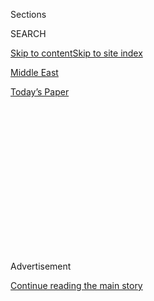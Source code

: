 <div id="app">

<div>

<div>

<div>

<div class="NYTAppHideMasthead css-1q2w90k e1suatyy0">

<div class="section css-ui9rw0 e1suatyy2">

<div class="css-eph4ug er09x8g0">

<div class="css-6n7j50">

</div>

<span class="css-1dv1kvn">Sections</span>

<div class="css-10488qs">

<span class="css-1dv1kvn">SEARCH</span>

</div>

[Skip to content](#site-content)[Skip to site index](#site-index)

</div>

<div id="masthead-section-label" class="css-1wr3we4 eaxe0e00">

[Middle
East](https://www.nytimes3xbfgragh.onion/section/world/middleeast)

</div>

<div class="css-10698na e1huz5gh0">

</div>

</div>

<div id="masthead-bar-one" class="section hasLinks css-15hmgas e1csuq9d3">

<div class="css-uqyvli e1csuq9d0">

</div>

<div class="css-1uqjmks e1csuq9d1">

</div>

<div class="css-9e9ivx">

[](https://myaccount.nytimes3xbfgragh.onion/auth/login?response_type=cookie&client_id=vi)

</div>

<div class="css-1bvtpon e1csuq9d2">

[Today’s
Paper](https://www.nytimes3xbfgragh.onion/section/todayspaper)

</div>

</div>

</div>

</div>

<div data-aria-hidden="false">

<div id="site-content" data-role="main">

<div>

<div class="css-1aor85t" style="opacity:0.000000001;z-index:-1;visibility:hidden">

<div class="css-1hqnpie">

<div class="css-epjblv">

<span class="css-17xtcya">[Middle
East](/section/world/middleeast)</span><span class="css-x15j1o">|</span><span class="css-fwqvlz">Chaos
and Desperation as Thousands Flee Aleppo Amid Government
Advance</span>

</div>

<div class="css-k008qs">

<div class="css-1iwv8en">

<span class="css-18z7m18"></span>

<div>

</div>

</div>

<span class="css-1n6z4y">https://nyti.ms/2ht0VGa</span>

<div class="css-1705lsu">

<div class="css-4xjgmj">

<div class="css-4skfbu" data-role="toolbar" data-aria-label="Social Media Share buttons, Save button, and Comments Panel with current comment count" data-testid="share-tools">

  - 
  - 
  - 
  - 
    
    <div class="css-6n7j50">
    
    </div>

  - 

</div>

</div>

</div>

</div>

</div>

</div>

<div class="css-13pd83m">

</div>

<div id="top-wrapper" class="css-1sy8kpn">

<div id="top-slug" class="css-l9onyx">

Advertisement

</div>

[Continue reading the main
story](#after-top)

<div class="ad top-wrapper" style="text-align:center;height:100%;display:block;min-height:250px">

<div id="top" class="place-ad" data-position="top" data-size-key="top">

</div>

</div>

<div id="after-top">

</div>

</div>

<div id="sponsor-wrapper" class="css-1hyfx7x">

<div id="sponsor-slug" class="css-19vbshk">

Supported by

</div>

[Continue reading the main
story](#after-sponsor)

<div id="sponsor" class="ad sponsor-wrapper" style="text-align:center;height:100%;display:block">

</div>

<div id="after-sponsor">

</div>

</div>

<div class="css-1vkm6nb ehdk2mb0">

# Chaos and Desperation as Thousands Flee Aleppo Amid Government Advance

</div>

<div class="css-79elbk" data-testid="photoviewer-wrapper">

<div class="css-z3e15g" data-testid="photoviewer-wrapper-hidden">

</div>

<div class="css-1a48zt4 ehw59r15" data-testid="photoviewer-children">

![<span class="css-16f3y1r e13ogyst0" data-aria-hidden="true">Residents
fleeing the violence in Aleppo, Syria, gathered at a government
checkpoint in the city on
Thursday.</span><span class="css-cnj6d5 e1z0qqy90" itemprop="copyrightHolder"><span class="css-1ly73wi e1tej78p0">Credit...</span><span><span>Youssef
Karwashan/Agence France-Presse — Getty
Images</span></span></span>](https://static01.graylady3jvrrxbe.onion/images/2016/12/10/world/10Syria/10Syria-articleInline.jpg?quality=75&auto=webp&disable=upscale)

</div>

</div>

<div class="css-xt80pu e12qa4dv0">

<div class="css-18e8msd">

<div class="css-vp77d3 epjyd6m0">

<div class="css-1baulvz">

By [<span class="css-1baulvz" itemprop="name">Anne
Barnard</span>](http://www.nytimes3xbfgragh.onion/by/anne-barnard) and
<span class="css-1baulvz last-byline" itemprop="name">Nick
Cumming-Bruce</span>

</div>

</div>

  - Dec. 9,
    2016

  - 
    
    <div class="css-4xjgmj">
    
    <div class="css-d8bdto" data-role="toolbar" data-aria-label="Social Media Share buttons, Save button, and Comments Panel with current comment count" data-testid="share-tools">
    
      - 
      - 
      - 
      - 
        
        <div class="css-6n7j50">
        
        </div>
    
      - 
    
    </div>
    
    </div>

</div>

</div>

<div class="section meteredContent css-1r7ky0e" name="articleBody" itemprop="articleBody">

<div class="css-1fanzo5 StoryBodyCompanionColumn">

<div class="css-53u6y8">

BEIRUT, Lebanon — Hundreds of Syrian men who escaped [rebel-held areas
of eastern
Aleppo](http://www.nytimes3xbfgragh.onion/2016/12/08/world/middleeast/syria-aleppo-rebels-russia-lavrov-assad.html?ref=world)
to reach government-controlled parts of the city are missing, United
Nations officials said on Friday, adding that they had received reports
of government reprisals, including numerous arrests and several cases of
summary killings of suspected supporters of the opposition.

At the same time, the officials said, some rebel groups have prevented
civilians from leaving and even killed or kidnapped those who demanded
that insurgents leave their
neighborhoods.

</div>

</div>

<div style="max-width:100%;margin:0 auto">

<div class="css-17dprlf" data-id="100000004814239" data-slug="subsyriamap" style="max-width:600px">

</div>

</div>

<div class="css-1fanzo5 StoryBodyCompanionColumn">

<div class="css-53u6y8">

The United Nations reports largely reflect what residents of East Aleppo
have told The New York Times in recent days as Syrian government forces
retook control of most of the city. [Several have said family members
were detained, arrested or
conscripted](http://www.nytimes3xbfgragh.onion/2016/12/07/world/middleeast/syria-aleppo.html)
after crossing into government-held areas, and one resident recounted
how rebels in the Bustan al-Qasr neighborhood stopped people from
leaving.

</div>

</div>

<div class="css-1fanzo5 StoryBodyCompanionColumn">

<div class="css-53u6y8">

Other residents, however, said rebels had helped them cross the front
lines or warned them not to go at certain times or in certain places
because of the danger. Rebel groups inside east Aleppo are fragmented
and do not always act in concert.

As government forces continued to advance on Friday, panic was growing
among those still trapped inside, who either could not make their way
out or were afraid to enter government territory.

</div>

</div>

<div class="css-79elbk" data-testid="photoviewer-wrapper">

<div class="css-z3e15g" data-testid="photoviewer-wrapper-hidden">

</div>

<div class="css-1a48zt4 ehw59r15" data-testid="photoviewer-children">

![<span class="css-16f3y1r e13ogyst0" data-aria-hidden="true">In a
rebel-held area of
Aleppo.</span><span class="css-cnj6d5 e1z0qqy90" itemprop="copyrightHolder"><span class="css-1ly73wi e1tej78p0">Credit...</span><span>Abdalrhman
Ismail/Reuters</span></span>](https://static01.graylady3jvrrxbe.onion/images/2016/12/09/world/middleeast/aleppo-slide-O606/aleppo-slide-O606-articleLarge.jpg?quality=75&auto=webp&disable=upscale)

</div>

</div>

<div class="css-1fanzo5 StoryBodyCompanionColumn">

<div class="css-53u6y8">

More than 10,500 people have left rebel-held areas in the last 24 hours,
Russian officials said on Friday, nearly half of them children, while
others have moved deeper into the rebel-held district under intense
bombardment.

</div>

</div>

<div class="css-1fanzo5 StoryBodyCompanionColumn">

<div class="css-53u6y8">

At the same time, government forces have escorted hundreds of the
displaced back to recently retaken districts, such as the Bab al-Hadid
district
below.

</div>

</div>

<div class="css-79elbk" data-testid="photoviewer-wrapper">

<div class="css-z3e15g" data-testid="photoviewer-wrapper-hidden">

</div>

<div class="css-1a48zt4 ehw59r15" data-testid="photoviewer-children">

<div class="css-1xdhyk6 erfvjey0">

<span class="css-1ly73wi e1tej78p0">Image</span>

<div class="css-zjzyr8">

<div data-testid="lazyimage-container" style="height:248.28070175438597px">

</div>

</div>

</div>

<span class="css-16f3y1r e13ogyst0" data-aria-hidden="true">Syrians of
eastern Aleppo head home in the Bab al-Hadid
district.</span><span class="css-cnj6d5 e1z0qqy90" itemprop="copyrightHolder"><span class="css-1ly73wi e1tej78p0">Credit...</span><span>George
Ourfalian/Agence France-Presse — Getty Images</span></span>

</div>

</div>

<div class="css-1fanzo5 StoryBodyCompanionColumn">

<div class="css-53u6y8">

But those areas are heavily damaged, and officials have told families to
move into any available abandoned apartments.

In areas the government has recently retaken, like this one south of
Aleppo, it has placed posters of President Bashar al-Assad amid rubble
and handed out Syrian government
flags.

</div>

</div>

<div class="css-79elbk" data-testid="photoviewer-wrapper">

<div class="css-z3e15g" data-testid="photoviewer-wrapper-hidden">

</div>

<div class="css-1a48zt4 ehw59r15" data-testid="photoviewer-children">

<div class="css-1xdhyk6 erfvjey0">

<span class="css-1ly73wi e1tej78p0">Image</span>

<div class="css-zjzyr8">

<div data-testid="lazyimage-container" style="height:264.22222222222223px">

</div>

</div>

</div>

<span class="css-16f3y1r e13ogyst0" data-aria-hidden="true">A picture of
Syria’s President Bashar al-Assad in
Ramouseh.</span><span class="css-cnj6d5 e1z0qqy90" itemprop="copyrightHolder"><span class="css-1ly73wi e1tej78p0">Credit...</span><span>Omar
Sanadiki/Reuters</span></span>

</div>

</div>

<div class="css-1fanzo5 StoryBodyCompanionColumn">

<div class="css-53u6y8">

Many people who escaped eastern Aleppo have been filmed thanking
government troops and their ally, Russia, and chanting praise for Mr.
Assad.

In the newly retaken Bab al-Hadid neighborhood, a man greeted a
pro-government
fighter.

</div>

</div>

<div class="css-79elbk" data-testid="photoviewer-wrapper">

<div class="css-z3e15g" data-testid="photoviewer-wrapper-hidden">

</div>

<div class="css-1a48zt4 ehw59r15" data-testid="photoviewer-children">

<div class="css-1xdhyk6 erfvjey0">

<span class="css-1ly73wi e1tej78p0">Image</span>

<div class="css-zjzyr8">

<div data-testid="lazyimage-container" style="height:273.2444444444444px">

</div>

</div>

</div>

<span class="css-16f3y1r e13ogyst0" data-aria-hidden="true">A street in
the Bab al-Hadid
neighborhood.</span><span class="css-cnj6d5 e1z0qqy90" itemprop="copyrightHolder"><span class="css-1ly73wi e1tej78p0">Credit...</span><span>George
Ourfalian/Agence France-Presse — Getty Images</span></span>

</div>

</div>

<div class="css-1fanzo5 StoryBodyCompanionColumn">

<div class="css-53u6y8">

But for those viewed as opposing the government and men wanted for army
service, there is a riskier side to entering government territory.

</div>

</div>

<div class="css-1fanzo5 StoryBodyCompanionColumn">

<div class="css-53u6y8">

Rupert Colville, a spokesman for the United Nations high commissioner
for human rights, said family members had reported that they had lost
contact with men aged 30 to 50, echoing several interviews The Times
conducted in which Aleppo residents said their males relatives were
arrested or forced to join the army.

“Given the terrible record of arbitrary detention, torture and enforced
disappearances by the Syrian government, we are of course deeply
concerned about the fate of these individuals,” Mr. Colville said.

He also said that two members of the pro-government forces that took
over Aleppo’s al-Halk neighborhood were reported to have summarily shot
four men in front of their families on Sunday because they were
suspected of working with the opposition.

The last two weeks have seen the fiercest bombardments yet of rebel-held
districts. Those still inside describe chaos and intense crowding in
some areas as people scramble for shelter. They said wounded people and
bodies were left in the streets with no one to help them.

Here, what is believed to be the charred body of a rebel fighter can be
seen in retaken Bab
al-Hadid.

</div>

</div>

<div class="css-79elbk" data-testid="photoviewer-wrapper">

<div class="css-z3e15g" data-testid="photoviewer-wrapper-hidden">

</div>

<div class="css-1a48zt4 ehw59r15" data-testid="photoviewer-children">

<div class="css-1xdhyk6 erfvjey0">

<span class="css-1ly73wi e1tej78p0">Image</span>

<div class="css-zjzyr8">

<div data-testid="lazyimage-container" style="height:251.33333333333331px">

</div>

</div>

</div>

<span class="css-16f3y1r e13ogyst0" data-aria-hidden="true">On a street
in Bab
al-Hadid.</span><span class="css-cnj6d5 e1z0qqy90" itemprop="copyrightHolder"><span class="css-1ly73wi e1tej78p0">Credit...</span><span>George
Ourfalian/Agence France-Presse — Getty Images</span></span>

</div>

</div>

<div class="css-1fanzo5 StoryBodyCompanionColumn">

<div class="css-53u6y8">

Mr. Colville said the agency had heard reports that two armed opposition
groups had abducted and killed an unknown number of civilians who asked
them to leave their neighborhoods. He added that residents trying to
leave the Bustan al-Qasr neighborhood may have come under fire from
armed opposition groups, something that could amount to the war crime of
hostage-taking.

</div>

</div>

<div class="css-1fanzo5 StoryBodyCompanionColumn">

<div class="css-53u6y8">

“Civilians are caught between warring parties that appear to be
operating in flagrant violation of international humanitarian law,” Mr.
Colville said. “All sides are deeply culpable.”

The government has retaken most of the medieval Old City, a Unesco World
Heritage site severely damaged by years of fighting. At its center is
the citadel, which the government has held and used as a fortress
throughout the
conflict.

</div>

</div>

<div class="css-79elbk" data-testid="photoviewer-wrapper">

<div class="css-z3e15g" data-testid="photoviewer-wrapper-hidden">

</div>

<div class="css-1a48zt4 ehw59r15" data-testid="photoviewer-children">

<div class="css-1xdhyk6 erfvjey0">

<span class="css-1ly73wi e1tej78p0">Image</span>

<div class="css-zjzyr8">

<div data-testid="lazyimage-container" style="height:242.17543859649118px">

</div>

</div>

</div>

<span class="css-16f3y1r e13ogyst0" data-aria-hidden="true">Aleppo’s
historic
citadel.</span><span class="css-cnj6d5 e1z0qqy90" itemprop="copyrightHolder"><span class="css-1ly73wi e1tej78p0">Credit...</span><span>George
Ourfalian/Agence France-Presse — Getty Images</span></span>

</div>

</div>

<div class="css-1fanzo5 StoryBodyCompanionColumn">

<div class="css-53u6y8">

The government’s offensive over the last week has left rebels in east
Aleppo facing near-certain defeat. On Friday, Russian officials said
that 93 percent of Aleppo had been captured by the Syrian Army.

There has been some talk of at least a temporary cease-fire to allow for
evacuation of the city, but on Friday, the Russian foreign minister,
Sergey V. Lavrov, said that military operations “will go on until
bandits leave eastern
Aleppo.”

</div>

</div>

<div class="css-79elbk" data-testid="photoviewer-wrapper">

<div class="css-z3e15g" data-testid="photoviewer-wrapper-hidden">

</div>

<div class="css-1a48zt4 ehw59r15" data-testid="photoviewer-children">

<div class="css-1xdhyk6 erfvjey0">

<span class="css-1ly73wi e1tej78p0">Image</span>

<div class="css-zjzyr8">

<div data-testid="lazyimage-container" style="height:250.31578947368422px">

</div>

</div>

</div>

<span class="css-16f3y1r e13ogyst0" data-aria-hidden="true">Syrian
government forces in the newly retaken area of Sahat al-Melh and Qasr
al-Adly.  
  
  
</span><span class="css-cnj6d5 e1z0qqy90" itemprop="copyrightHolder"><span class="css-1ly73wi e1tej78p0">Credit...</span><span>George
Ourfalian/Agence France-Presse — Getty Images</span></span>

</div>

</div>

<div class="css-1fanzo5 StoryBodyCompanionColumn">

<div class="css-53u6y8">

Mr. Lavrov said he still had hope of reaching a final resolution for the
city in talks with the United States, but Jan Egeland, the United
Nations’ humanitarian chief, on Thursday described the two countries as
being “poles apart.”

</div>

</div>

<div class="css-1fanzo5 StoryBodyCompanionColumn">

<div class="css-53u6y8">

At the United Nations on Friday, Russia suffered a sharp diplomatic blow
when a large majority of members voted for a mildly worded, legally
nonbinding General Assembly resolution calling for a pause in fighting
and access to humanitarian aid in Syria.

In practice, the resolution means little, with no specifics and no force
of law. So Syria and Russia, which lobbied vigorously against the
resolution, can continue their military operations, including those on
the rebel-held parts of Aleppo.

The resolution, advanced by Canada, received 122 votes in favor and 13
against. Thirty-six members abstained.

The no votes included Syria, its chief allies Iran and Russia, along
with China, Cuba and Venezuela.

It comes days after Russia, along with China, defeated a resolution in
the Security Council that would have imposed a seven-day cessation of
hostilities to allow aid into besieged parts of Aleppo and allow
residents to get out.

</div>

</div>

</div>

<div>

</div>

<div>

</div>

<div>

</div>

<div>

<div id="bottom-wrapper" class="css-1ede5it">

<div id="bottom-slug" class="css-l9onyx">

Advertisement

</div>

[Continue reading the main
story](#after-bottom)

<div id="bottom" class="ad bottom-wrapper" style="text-align:center;height:100%;display:block;min-height:90px">

</div>

<div id="after-bottom">

</div>

</div>

</div>

</div>

</div>

## Site Index

<div>

</div>

## Site Information Navigation

  - [© <span>2020</span> <span>The New York Times
    Company</span>](https://help.nytimes3xbfgragh.onion/hc/en-us/articles/115014792127-Copyright-notice)

<!-- end list -->

  - [NYTCo](https://www.nytco.com/)
  - [Contact
    Us](https://help.nytimes3xbfgragh.onion/hc/en-us/articles/115015385887-Contact-Us)
  - [Work with us](https://www.nytco.com/careers/)
  - [Advertise](https://nytmediakit.com/)
  - [T Brand Studio](http://www.tbrandstudio.com/)
  - [Your Ad
    Choices](https://www.nytimes3xbfgragh.onion/privacy/cookie-policy#how-do-i-manage-trackers)
  - [Privacy](https://www.nytimes3xbfgragh.onion/privacy)
  - [Terms of
    Service](https://help.nytimes3xbfgragh.onion/hc/en-us/articles/115014893428-Terms-of-service)
  - [Terms of
    Sale](https://help.nytimes3xbfgragh.onion/hc/en-us/articles/115014893968-Terms-of-sale)
  - [Site
    Map](https://spiderbites.nytimes3xbfgragh.onion)
  - [Help](https://help.nytimes3xbfgragh.onion/hc/en-us)
  - [Subscriptions](https://www.nytimes3xbfgragh.onion/subscription?campaignId=37WXW)

</div>

</div>

</div>

</div>
